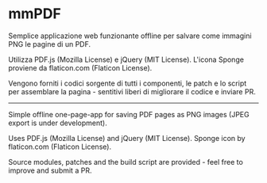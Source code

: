 # mmPDF

Semplice applicazione web funzionante offline per salvare come immagini PNG le pagine di un PDF.

Utilizza PDF.js (Mozilla License) e jQuery (MIT License). L'icona Sponge proviene da flaticon.com (Flaticon License).

Vengono forniti i codici sorgente di tutti i componenti, le patch e lo script per assemblare la pagina - sentitivi liberi di migliorare il codice e inviare PR.

---

Simple offline one-page-app for saving PDF pages as PNG images (JPEG export is under development).

Uses PDF.js (Mozilla License) and jQuery (MIT License). Sponge icon by flaticon.com (Flaticon License).

Source modules, patches and the build script are provided - feel free to improve and submit a PR.


